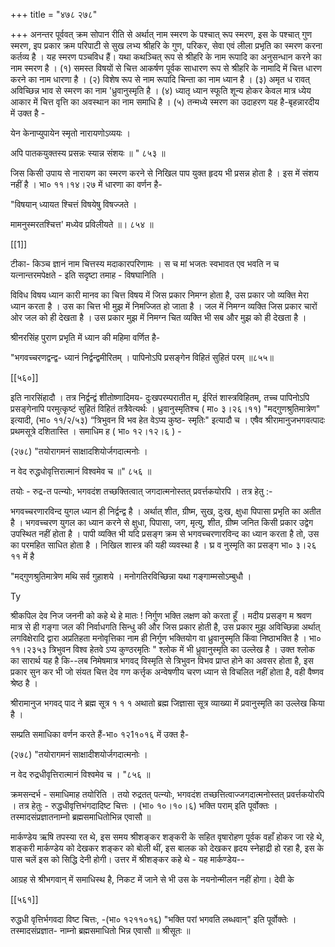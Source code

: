 +++
title = "४७८ २७८"

+++
अनन्तर पूर्ववत् क्रम सोपान रीति से अर्थात् नाम स्मरण के पश्चात् रूप स्मरण, इस के पश्चात् गुण स्मरण, इप प्रकार क्रम परिपाटी से सुख लभ्य श्रीहरि के गुण, परिकर, सेवा एवं लीला प्रभृति का स्मरण करना कर्तव्य है । यह स्मरण पञ्चविध हैं। यथा कथञ्चित् रूप से श्रीहरि के नाम रूपादि का अनुसन्धान करने का नाम स्मरण है । (१) समस्त विषयों से चित्त आकर्षण पूर्वक साधारण रूप से श्रीहरि के नामादि में चित्त धारण करने का नाम धारणा है । (२) विशेष रूप से नाम रूपादि चिन्ता का नाम ध्यान है । (३) अमृत ध रावत् अविच्छिन्न भाव से स्मरण का नाम 'ध्रुवानुस्मृति है । (४) ध्यातृ ध्यान स्फूति शून्य होकर केवल मात्र ध्येय आकार में चित्त वृत्ति का अवस्थान का नाम समाधि है । (५) तन्मध्ये स्मरण का उदाहरण यह है-बृहन्नारदीय में उक्त है - 

येन केनाप्युपायेन स्मृतो नारायणोऽव्ययः । 

अपि पातकयुक्तस्य प्रसन्नः स्यान्न संशयः ॥ " ८५३ ॥ 

जिस किसी उपाय से नारायण का स्मरण करने से निखिल पाप युक्त हृदय भी प्रसन्न होता है । इस में संशय नहीं है । भा० ११।१४।२७ में धारणा का वर्णन है- 

"विषयान् ध्यायत श्चित्तं विषयेषु विषज्जते । 

मामनुस्मरतश्चित्त' मध्येव प्रविलीयते ॥। ८५४ ॥ 

[[1]]

टीका- किञ्च ज्ञानं नाम चित्तस्य मदाकारपरिणामः । स च मां भजतः स्वभावत एव भवति न च यत्नान्तरमपेक्षते - इति सदृष्टा तमाह - विषघानिति । 

विविध विषय ध्यान कारी मानव का चित्त विषय में जिस प्रकार निमग्न होता है, उस प्रकार जो व्यक्ति मेरा ध्यान करता है । उस का चित्त भी मुझ में निमज्जित हो जाता है । जल में निमग्न व्यक्ति जिस प्रकार चारों ओर जल को ही देखता है । उस प्रकार मुझ में निमग्न चित व्यक्ति भी सब और मुझ को ही देखता है । 

श्रीनरसिंह पुराण प्रभृति में ध्यान की महिमा वर्णित है- 

"भगवच्चरणद्वन्द्व- ध्यानं निर्द्वन्द्वमीरितम् । पापिनोऽपि प्रसङ्गेन विहितं सुहितं परम् ॥८५५॥ 

[[५६०]] 



इति नारसिंहादौ । तत्र निर्द्वन्द्वं शीतोष्णादिमय- दुःखपरम्परातीत म्, ईरितं शास्त्रविहितम्, तच्च पापिनोऽपि प्रसङ्गेनापि परमुत्कृष्टं सुहितं विहितं तत्रैवेत्यर्थः । ध्रुवानुस्मृतिश्च ( मा० ३।२६।११) "मद्गुणश्रुतिमात्रेण" इत्यादी, (भा० ११/२/५३) “त्रिभुवन वि भव हेत वेऽप्य कुष्ठ- स्मृतिः" इत्यादौ च । एषैव श्रीरामानुजभगवत्पादः प्रथमसूत्रे दशितास्ति । समाधिम ह ( भा० १२।१२।६ ) - 

(२७८) "तयोरागमनं साक्षादशियोर्जगदात्मनोः । 

न वेद रुद्धधोवृत्तिरात्मानं विश्वमेव च ॥" ८५६ ॥ 

तयोः - रुद्र-त पत्न्योः, भगवदंश तच्छक्तित्वात् जगदात्मनोस्तत् प्रवर्त्तकयोरपि । तत्र हेतु :- 

भगवच्चरणारविन्द युगल ध्यान ही निर्द्वन्द्व है । अर्थात् शीत, ग्रीष्म, सुख, दुःख, क्षुधा पिपासा प्रभृति का अतीत है । भगवच्चरण युगल का ध्यान करने से क्षुधा, पिपासा, जग, मृत्यु, शीत, ग्रीष्म जनित किसी प्रकार उद्वेग उपस्थित नहीं होता है । पापी व्यक्ति भी यदि प्रसङ्ग क्रम से भगवच्चरणारविन्द का ध्यान करता है तो, उस का परमहित साधित होता है । निखिल शास्त्र की यही व्यवस्था है । घ्र व नुस्मृति का प्रसङ्ग भा० ३।२६ ११ में है 

"मद्गुणश्रुतिमात्रेण मथि सर्व गुहाशये । मनोगतिरविच्छिन्ना यथा गङ्गाम्मसोऽम्बुधौ । 

Ty 

श्रीकपिल देव निज जननी को कहे थे हे मातः ! निर्गुण भक्ति लक्षण को करता हूँ । मदीय प्रसङ्ग म श्रवण मात्र से ही गङ्गा जल की निर्वाधगति सिन्धु की और जिस प्रकार होती है, उस प्रकार मुझ अविच्छिन्ना अर्थात् लगविक्षेरादि द्वारा अप्रतिहता मनोवृत्तिका नाम ही निर्गुण भक्तियोग वा ध्रुवानुस्मृति किंवा निष्ठाभक्ति है । भा० ११।२३५३ त्रिभुवन विश्व हेतवे ऽप्य कुण्ठरमृतिः " श्लोक में भी ध्रुवानुस्मृति का उल्लेख है । उक्त श्लोक का सारार्थ यह है कि--लब निमेषमात्र भगवद् विस्मृति से त्रिभुवन विभव प्राप्त होने का अवसर होता है, इस प्रकार सुन कर भी जो संयत चित्त देव गण कर्त्तृक अन्वेषणीय चरण ध्यान से विचलित नहीं होता है, वही वैष्णव श्रेष्ठ है । 

श्रीरामानुज भगवद् पाद ने ब्रह्म सूत्र १ १ १ अथातो ब्रह्म जिज्ञासा सूत्र व्याख्या में प्रवानुस्मृति का उल्लेख किया है । 

सम्प्रति समाधिका वर्णन करते हैं-भा० १२1१०१६ में उक्त है- 

(२७८) "तयोरागमनं साक्षादीशयोर्जगदात्मनोः । 

न वेद रुद्रधीवृत्तिरात्मानं विश्वमेव च । "८५६ ॥ 

क्रमसन्दर्भ - समाधिमाह तयोरिति । तयो रुद्रतत् पत्न्योः, भगवदंश तच्छत्तित्वाज्जगदात्मनोस्तत् प्रवर्त्तकयोरपि । तत्र हेतुः - रुद्धधीवृत्तिभंगदादिष्ट चित्तः । (भा० १०।१०।६) भक्ति पराम् इति पूर्वोक्तः । तस्मादसंप्रज्ञातनाम्नो ब्रह्मसमाधितोभिन्न एवासौ ॥ 

मार्कण्डेय ऋषि तपस्या रत थे, इस समय श्रीशङ्कर शङ्करी के सहित वृषारोहण पूर्वक वहाँ होकर जा रहे थे, शङ्करी मार्कण्डेय को देखकर शङ्कर को बोली थीं, इस बालक को देखकर हृदय स्नेहाद्री हो रहा है, इस के पास चलें इस को सिद्धि देनी होगी। उत्तर में श्रीशङ्कर कहे थे - यह मार्कण्डेय-- 

आग्रह से श्रीभगवान् में समाधिस्थ है, निकट में जाने से भी उस के नयनोन्मीलन नहीं होगा। देवी के 



[[५६१]]

रुद्धधी वृत्तिर्भगवदा विष्ट चित्तः, -(भा० १२११०१६) "भक्ति परां भगवति लब्धवान्" इति पूर्वोक्तेः । तस्मादसंप्रज्ञात- नाम्नो ब्रह्मसमाधितो भिन्न एवासौ ॥ श्रीसूतः ॥ 
